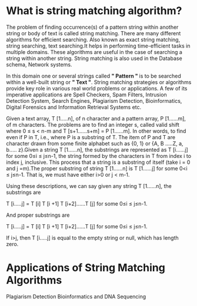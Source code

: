 # What is string matching algorithm?

The problem of finding occurrence(s) of a pattern string within another string or body of text is called string matching. There are many different algorithms for efficient searching. Also known as exact string matching, string searching, text searching.It helps in performing time-efficient tasks in multiple domains. These algorithms are useful in the case of searching a string within another string. String matching is also used in the Database schema, Network systems.

In this domain one or several strings called <b>" Pattern " </b> is to be searched within a well-built string or <b>" Text "</b>. String matching strategies or algorithms provide key role in various real world problems or applications. A few of its imperative applications are Spell Checkers, Spam Filters, Intrusion Detection System, Search Engines, Plagiarism Detection, Bioinformatics, Digital Forensics and Information Retrieval Systems etc.

Given a text array, T [1.....n], of n character and a pattern array, P [1......m], of m characters. The problems are to find an integer s, called valid shift where 0 ≤ s < n-m and T [s+1......s+m] = P [1......m]. In other words, to find even if P in T, i.e., where P is a substring of T. The item of P and T are character drawn from some finite alphabet such as {0, 1} or {A, B .....Z, a, b..... z}.Given a string T [1......n], the substrings are represented as T [i......j] for some 0≤i ≤ j≤n-1, the string formed by the characters in T from index i to index j, inclusive. This process that a string is a substring of itself (take i = 0 and j =m).The proper substring of string T [1......n] is T [1......j] for some 0<i ≤ j≤n-1. That is, we must have either i>0 or j < m-1.

Using these descriptions, we can say given any string T [1......n], the substrings are

T [i.....j] = T [i] T [i +1] T [i+2]......T [j] for some 0≤i ≤ j≤n-1.

And proper substrings are

T [i.....j] = T [i] T [i +1] T [i+2]......T [j] for some 0≤i ≤ j≤n-1.

If i>j, then T [i.....j] is equal to the empty string or null, which has length zero.

# Applications of String Matching Algorithms

Plagiarism Detection
Bioinformatics and DNA Sequencing
